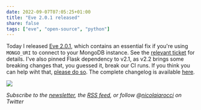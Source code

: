 ```yaml
---
date: 2022-09-07T07:05:25+01:00
title: "Eve 2.0.1 released"
share: false
tags: ["eve", "open-source", "python"]
---
```

Today I released [Eve 2.0.1][1], which contains an essential fix if you're
using `MONGO_URI` to connect to your MongoDB instance. See the [relevant
ticket][2] for details. I've also pinned Flask dependency to v2.1, as v2.2
brings some breaking changes that, you guessed it, break our CI runs. If you
think you can help wiht that, [please do so][3]. The complete changelog is
available [here][4].

![](/images/eve-2.0.1.png)

*Subscribe to the [newsletter][nl], the [RSS feed][rss], or follow @[nicolaiarocci][tw] on Twitter*

 [1]: https://pypi.org/project/Eve/2.0.1/
 [2]: https://github.com/pyeve/eve/issues/1478
 [3]: https://github.com/pyeve/eve/issues/1485
 [4]: https://docs.python-eve.org/en/stable/changelog.html
 [rss]: https://nicolaiarocci.com/index.xml
 [tw]: http://twitter.com/nicolaiarocci
 [nl]: https://nicolaiarocci.substack.com
